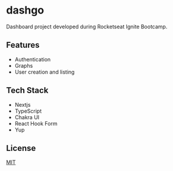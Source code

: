 # dashgo

Dashboard project developed during Rocketseat Ignite Bootcamp.


## Features

- Authentication
- Graphs
- User creation and listing

## Tech Stack

- Nextjs
- TypeScript
- Chakra UI
- React Hook Form
- Yup

## License

[MIT](https://choosealicense.com/licenses/mit/)

